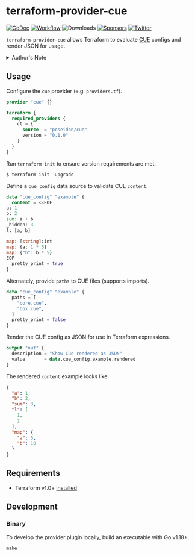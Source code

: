 # terraform-provider-cue
[![GoDoc](https://pkg.go.dev/badge/github.com/poseidon/terraform-provider-cue.svg)](https://pkg.go.dev/github.com/poseidon/terraform-provider-cue) [![Workflow](https://github.com/poseidon/terraform-provider-cue/actions/workflows/test.yaml/badge.svg)](https://github.com/poseidon/terraform-provider-cue/actions/workflows/test.yaml?query=branch%3Amain) ![Downloads](https://img.shields.io/github/downloads/poseidon/terraform-provider-cue/total) [![Sponsors](https://img.shields.io/github/sponsors/poseidon?logo=github)](https://github.com/sponsors/poseidon) [![Twitter](https://img.shields.io/badge/follow-news-1da1f2?logo=twitter)](https://twitter.com/poseidonlabs)

`terraform-provider-cue` allows Terraform to evaluate [CUE](https://cuelang.org/docs/) configs and render JSON for usage.

<details>
  <summary>Author's Note</summary>
  CUE has potential to be a better Jsonnet (if it gets a proper module manager). But like Jsonnet, CUE usage should be limited to preparing JSON-only configs where there are no viable alternatives (e.g. Grafana dashboards). Prefer native Terraform wherever possible, its ecosystem and design is simpler, more powerful, more mature and ubiquitous.
</details>

## Usage

Configure the `cue` provider (e.g. `providers.tf`).

```tf
provider "cue" {}

terraform {
  required_providers {
    ct = {
      source  = "poseidon/cue"
      version = "0.1.0"
    }
  }
}
```

Run `terraform init` to ensure version requirements are met.

```
$ terraform init -upgrade
```

Define a `cue_config` data source to validate CUE `content`.

```tf
data "cue_config" "example" {
  content = <<EOF
a: 1
b: 2
sum: a + b
_hidden: 3
l: [a, b]

map: [string]:int
map: {a: 1 * 5}
map: {"b": b * 5}
EOF
  pretty_print = true
}
```

Alternately, provide `paths` to CUE files (supports imports).

```tf
data "cue_config" "example" {
  paths = [
    "core.cue",
    "box.cue",
  ]
  pretty_print = false
}
```

Render the CUE config as JSON for use in Terraform expressions.

```tf
output "out" {
  description = "Show Cue rendered as JSON"
  value       = data.cue_config.example.rendered
}
```

The rendered `content` example looks like:

```json
{
  "a": 1,
  "b": 2,
  "sum": 3,
  "l": [
    1,
    2
  ],
  "map": {
    "a": 5,
    "b": 10
  }
}
```

## Requirements

* Terraform v1.0+ [installed](https://www.terraform.io/downloads.html)

## Development

### Binary

To develop the provider plugin locally, build an executable with Go v1.18+.

```
make
```

